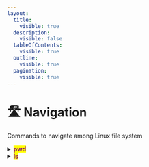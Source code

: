 ```yaml
---
layout:
  title:
    visible: true
  description:
    visible: false
  tableOfContents:
    visible: true
  outline:
    visible: true
  pagination:
    visible: true
---
```


# 🛣 Navigation

Commands to navigate among Linux file system

<details>

<summary><mark style="color:purple;"><strong>pwd</strong></mark> </summary>

Prints current working directory&#x20;

```bash
pwd
```

</details>

<details>

<summary><mark style="color:purple;"><strong>ls</strong></mark></summary>

lists all the content inside a directory&#x20;

```bash
ls
```

</details>
